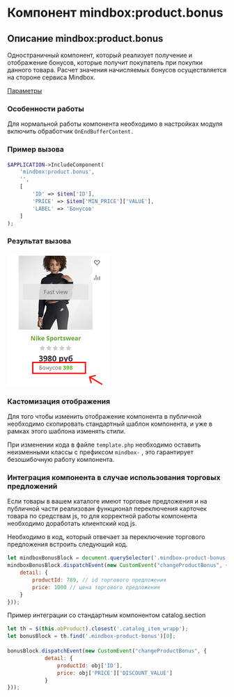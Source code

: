 # Компонент mindbox:product.bonus

## Описание mindbox:product.bonus

Одностраничный компонент, который реализует получение и отображение бонусов, которые получит покупатель при покупки данного товара. Расчет значения начисляемых бонусов осуществляется на стороне сервиса Mindbox.

[Параметры](https://www.notion.so/7dafa52b7d574cda8206ffff2df93abd)

### Особенности работы

Для нормальной работы компонента необходимо в настройках модуля включить обработчик `OnEndBufferContent.`

### Пример вызова

```php
$APPLICATION->IncludeComponent(
    'mindbox:product.bonus',
    '',
    [
        'ID' => $item['ID'],
        'PRICE' => $item['MIN_PRICE']['VALUE'],
        'LABEL' => 'Бонусов'
    ]
);
```

### Результат вызова

![Untitled](product-bonus-result.png)

### Кастомизация отображения

Для того чтобы изменить отображение компонента в публичной необходимо скопировать стандартный шаблон компонента, и уже в рамках этого шаблона изменять стили.

При изменении кода в файле `template.php` необходимо оставить неизменными классы с префиксом `mindbox-` , это гарантирует безошибочную работу компонента.

### Интеграция компонента в случае использования торговых предложений

Если товары в вашем каталоге имеют торговые предложения и на публичной части реализован функционал переключения карточек товара по средствам js, то для корректной работы компонента необходимо доработать клиентский код js.

Необходимо в код, который отвечает за переключение торгового предложения встроить следующий код.

```jsx
let mindboxBonusBlock = document.querySelector('.mindbox-product-bonus');
mindboxBonusBlock.dispatchEvent(new CustomEvent("changeProductBonus", {
	detail: { 
		productId: 789, // id торгового предложения
		price: 1000 // цена торгового предложения
	}
}));
```

Пример интеграции со стандартным компонентом catalog.section

```jsx
let th = $(this.obProduct).closest('.catalog_item_wrapp');
let bonusBlock = th.find('.mindbox-product-bonus')[0];

bonusBlock.dispatchEvent(new CustomEvent("changeProductBonus", {
			detail: { 
				productId: obj['ID'], 
				price: obj['PRICE']['DISCOUNT_VALUE'] 
			}
}));
```